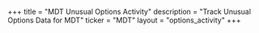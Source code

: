+++
title = "MDT Unusual Options Activity"
description = "Track Unusual Options Data for MDT"
ticker = "MDT"
layout = "options_activity"
+++

